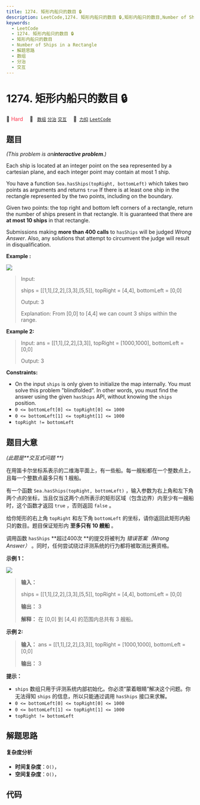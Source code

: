```yaml
---
title: 1274. 矩形内船只的数目 🔒
description: LeetCode,1274. 矩形内船只的数目 🔒,矩形内船只的数目,Number of Ships in a Rectangle,解题思路,数组,分治,交互
keywords:
  - LeetCode
  - 1274. 矩形内船只的数目 🔒
  - 矩形内船只的数目
  - Number of Ships in a Rectangle
  - 解题思路
  - 数组
  - 分治
  - 交互
---
```


# 1274. 矩形内船只的数目 🔒

🔴 <font color=#ff334b>Hard</font>&emsp; 🔖&ensp; [`数组`](/tag/array.md) [`分治`](/tag/divide-and-conquer.md) [`交互`](/tag/interactive.md)&emsp; 🔗&ensp;[`力扣`](https://leetcode.cn/problems/number-of-ships-in-a-rectangle) [`LeetCode`](https://leetcode.com/problems/number-of-ships-in-a-rectangle)

## 题目

_(This problem is an**interactive problem**.)_

Each ship is located at an integer point on the sea represented by a cartesian
plane, and each integer point may contain at most 1 ship.

You have a function `Sea.hasShips(topRight, bottomLeft)` which takes two
points as arguments and returns `true` If there is at least one ship in the
rectangle represented by the two points, including on the boundary.

Given two points: the top right and bottom left corners of a rectangle, return
the number of ships present in that rectangle. It is guaranteed that there are
**at most 10 ships** in that rectangle.

Submissions making **more than 400 calls** to `hasShips` will be judged _Wrong
Answer_. Also, any solutions that attempt to circumvent the judge will result
in disqualification.



**Example :**

![](https://fastly.jsdelivr.net/gh/doocs/leetcode@main/solution/1200-1299/1274.Number%20of%20Ships%20in%20a%20Rectangle/images/1445_example_1.png)

> Input: 
> 
> ships = [[1,1],[2,2],[3,3],[5,5]], topRight = [4,4], bottomLeft = [0,0]
> 
> Output: 3
> 
> Explanation: From [0,0] to [4,4] we can count 3 ships within the range.

**Example 2:**

> Input: ans = [[1,1],[2,2],[3,3]], topRight = [1000,1000], bottomLeft = [0,0]
> 
> Output: 3

**Constraints:**

  * On the input `ships` is only given to initialize the map internally. You must solve this problem "blindfolded". In other words, you must find the answer using the given `hasShips` API, without knowing the `ships` position.
  * `0 <= bottomLeft[0] <= topRight[0] <= 1000`
  * `0 <= bottomLeft[1] <= topRight[1] <= 1000`
  * `topRight != bottomLeft`


## 题目大意

_(此题是**交互式问题  **)_

在用笛卡尔坐标系表示的二维海平面上，有一些船。每一艘船都在一个整数点上，且每一个整数点最多只有 1 艘船。

有一个函数 `Sea.hasShips(topRight, bottomLeft)`
，输入参数为右上角和左下角两个点的坐标，当且仅当这两个点所表示的矩形区域（包含边界）内至少有一艘船时，这个函数才返回 `true` ，否则返回
`false` 。

给你矩形的右上角 `topRight` 和左下角 `bottomLeft` 的坐标，请你返回此矩形内船只的数目。题目保证矩形内 **至多只有 10 艘船**
。

调用函数 `hasShips` **超过400次  **的提交将被判为 _错误答案（Wrong Answer）_
。同时，任何尝试绕过评测系统的行为都将被取消比赛资格。



**示例 1：**

![](https://fastly.jsdelivr.net/gh/doocs/leetcode@main/solution/1200-1299/1274.Number%20of%20Ships%20in%20a%20Rectangle/images/1445_example_1.png)

> 
> 
> 
> 
> 
> **输入：**
> 
> ships = [[1,1],[2,2],[3,3],[5,5]], topRight = [4,4], bottomLeft = [0,0]
> 
> **输出：** 3
> 
> **解释：** 在 [0,0] 到 [4,4] 的范围内总共有 3 艘船。
> 
> 

**示例 2:**

> 
> 
> 
> 
> 
> **输入：** ans = [[1,1],[2,2],[3,3]], topRight = [1000,1000], bottomLeft = [0,0]
> 
> **输出：** 3
> 
> 



**提示：**

  * `ships` 数组只用于评测系统内部初始化。你必须“蒙着眼睛”解决这个问题。你无法得知 `ships` 的信息，所以只能通过调用 `hasShips` 接口来求解。
  * `0 <= bottomLeft[0] <= topRight[0] <= 1000`
  * `0 <= bottomLeft[1] <= topRight[1] <= 1000`
  * `topRight != bottomLeft`




## 解题思路

#### 复杂度分析

- **时间复杂度**：`O()`，
- **空间复杂度**：`O()`，

## 代码

```javascript

```